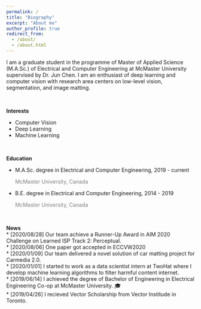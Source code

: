 ```yaml
---
permalink: /
title: "Biography"
excerpt: "About me"
author_profile: true
redirect_from: 
  - /about/
  - /about.html
---
```

I am a graduate student in the programme of Master of Applied Science (M.A.Sc.) of Electrical and Computer Engineering at McMaster University supervised by Dr. Jun Chen. I am an enthusiast of deep learning and computer vision with research area centers on low-level vision, segmentation, and image matting.

<br/>

**Interests**
* Computer Vision
* Deep Learning
* Machine Learning

<br/>

**Education**
* M.A.Sc. degree in Electrical and Computer Engineering,
  2019 - current   
  <p style="color:grey">McMaster University, Canada</p>
* B.E. degree in Electrical and Computer Engineering,
  2014 - 2019  
  <p style="color:grey">McMaster University, Canada</p>

<br/>

**News**
<br/>* [2020/08/28] Our team achieve a Runner-Up Award in AIM 2020 Challenge on Learned ISP Track 2: Perceptual.
<br/>* [2020/08/06] One paper got accepted in ECCVW2020
<br/>* [2020/01/09] Our team delivered a novel solution of car matting project for Carmedia 2.0.
<br/>* [2020/01/01] I started to work as a data scientist intern at TwoHat where I develop machine learning algorithms to filter harmful content internet.
<br/>* [2019/06/14] I achieved the degree of Bachelor of Engineering in Electrical Engineering Co-op at McMaster University. 🎓
<br/>* [2019/04/26] I recieved Vector Scholarship from Vector Institude in Toronto.
